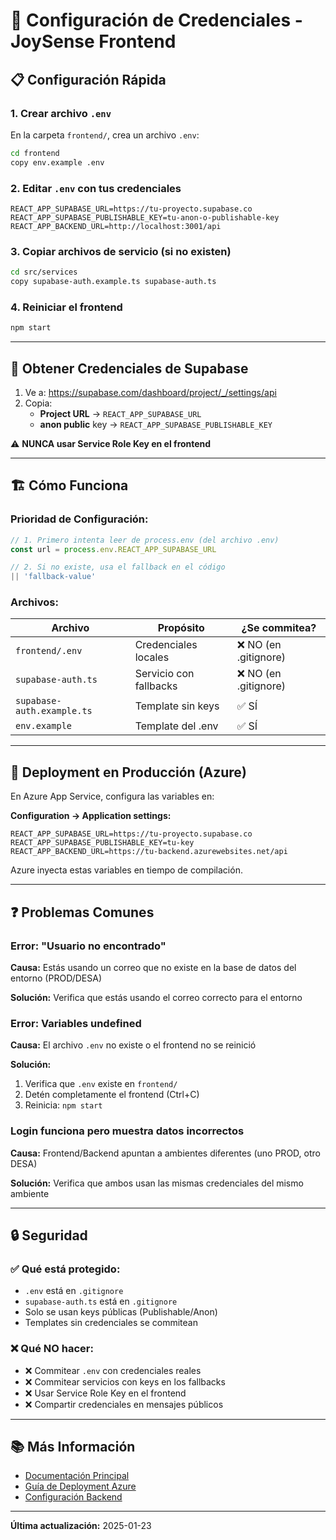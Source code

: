 # 🔧 Configuración de Credenciales - JoySense Frontend

## 📋 Configuración Rápida

### **1. Crear archivo `.env`**

En la carpeta `frontend/`, crea un archivo `.env`:

```bash
cd frontend
copy env.example .env
```

### **2. Editar `.env` con tus credenciales**

```env
REACT_APP_SUPABASE_URL=https://tu-proyecto.supabase.co
REACT_APP_SUPABASE_PUBLISHABLE_KEY=tu-anon-o-publishable-key
REACT_APP_BACKEND_URL=http://localhost:3001/api
```

### **3. Copiar archivos de servicio (si no existen)**

```bash
cd src/services
copy supabase-auth.example.ts supabase-auth.ts
```

### **4. Reiniciar el frontend**

```bash
npm start
```

---

## 🔐 Obtener Credenciales de Supabase

1. Ve a: https://supabase.com/dashboard/project/_/settings/api
2. Copia:
   - **Project URL** → `REACT_APP_SUPABASE_URL`
   - **anon public** key → `REACT_APP_SUPABASE_PUBLISHABLE_KEY`

⚠️ **NUNCA usar Service Role Key en el frontend**

---

## 🏗️ Cómo Funciona

### **Prioridad de Configuración:**

```typescript
// 1. Primero intenta leer de process.env (del archivo .env)
const url = process.env.REACT_APP_SUPABASE_URL

// 2. Si no existe, usa el fallback en el código
|| 'fallback-value'
```

### **Archivos:**

| Archivo | Propósito | ¿Se commitea? |
|---------|-----------|---------------|
| `frontend/.env` | Credenciales locales | ❌ NO (en .gitignore) |
| `supabase-auth.ts` | Servicio con fallbacks | ❌ NO (en .gitignore) |
| `supabase-auth.example.ts` | Template sin keys | ✅ SÍ |
| `env.example` | Template del .env | ✅ SÍ |

---

## 🚀 Deployment en Producción (Azure)

En Azure App Service, configura las variables en:

**Configuration → Application settings:**

```
REACT_APP_SUPABASE_URL=https://tu-proyecto.supabase.co
REACT_APP_SUPABASE_PUBLISHABLE_KEY=tu-key
REACT_APP_BACKEND_URL=https://tu-backend.azurewebsites.net/api
```

Azure inyecta estas variables en tiempo de compilación.

---

## ❓ Problemas Comunes

### **Error: "Usuario no encontrado"**

**Causa:** Estás usando un correo que no existe en la base de datos del entorno (PROD/DESA)

**Solución:** Verifica que estás usando el correo correcto para el entorno

### **Error: Variables undefined**

**Causa:** El archivo `.env` no existe o el frontend no se reinició

**Solución:**
1. Verifica que `.env` existe en `frontend/`
2. Detén completamente el frontend (Ctrl+C)
3. Reinicia: `npm start`

### **Login funciona pero muestra datos incorrectos**

**Causa:** Frontend/Backend apuntan a ambientes diferentes (uno PROD, otro DESA)

**Solución:** Verifica que ambos usan las mismas credenciales del mismo ambiente

---

## 🔒 Seguridad

### ✅ Qué está protegido:

- `.env` está en `.gitignore`
- `supabase-auth.ts` está en `.gitignore`
- Solo se usan keys públicas (Publishable/Anon)
- Templates sin credenciales se commitean

### ❌ Qué NO hacer:

- ❌ Commitear `.env` con credenciales reales
- ❌ Commitear servicios con keys en los fallbacks
- ❌ Usar Service Role Key en el frontend
- ❌ Compartir credenciales en mensajes públicos

---

## 📚 Más Información

- [Documentación Principal](../README.md)
- [Guía de Deployment Azure](../docs/AZURE_DEPLOYMENT_GUIDE.md)
- [Configuración Backend](../backend/README.md)

---

**Última actualización:** 2025-01-23

